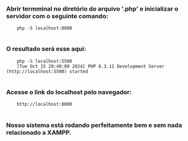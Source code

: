 
### Abrir termminal no diretório do arquivo '.php' e inicializar o servidor com o seguinte comando:

        php -S localhost:8800

#

### O resultado será esse aqui:

        php -S localhost:5500
        [Tue Oct 15 20:48:09 2024] PHP 8.3.11 Development Server (http://localhost:5500) started

#

### Acesse o link do localhost pelo navegador:

        http://localhost:8080 

#

### Nosso sistema está rodando perfeitamente bem e sem nada relacionado a XAMPP.
